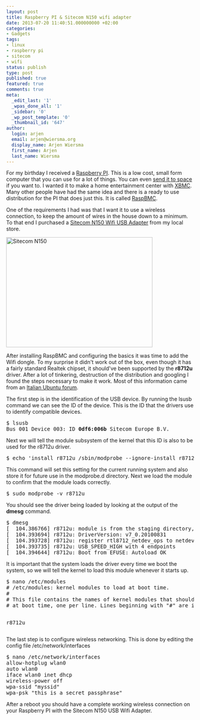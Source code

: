 ```yaml
---
layout: post
title: Raspberry PI & Sitecom N150 wifi adapter
date: 2013-07-20 11:40:51.000000000 +02:00
categories:
- Gadgets
tags:
- linux
- raspberry pi
- sitecom
- wifi
status: publish
type: post
published: true
featured: true
comments: true
meta:
  _edit_last: '1'
  _wpas_done_all: '1'
  _sidebar: '0'
  _wp_post_template: '0'
  _thumbnail_id: '647'
author:
  login: arjen
  email: arjen@wiersma.org
  display_name: Arjen Wiersma
  first_name: Arjen
  last_name: Wiersma
---
```

<p>For my birthday I received a <a href="http://www.raspberrypi.org">Raspberry PI</a>. This is a low cost, small form computer that you can use for a lot of things. You can even <a href="http://www.raspberrypi.org/archives/4390">send it to space</a> if you want to. I wanted it to make a home entertainment center with <a href="http://xbmc.org">XBMC</a>. Many other people have had the same idea and there is a ready to use distribution for the PI that does just this. It is called <a href="http://www.raspbmc.com">RaspBMC</a>.</p>
<p>One of the requirements I had was that I want it to use a wireless connection, to keep the amount of wires in the house down to a minimum. To that end I purchased a <a href="http://www.sitecom.com/en/wi-fi-usb-adapter-n150/wla-1100/p/1561">Sitecom N150 Wifi USB Adapter</a> from my local store.</p>
<p><img src="/assets/wla-1100-wi-fi-usb-adapter-n150.jpg" alt="Sitecom N150" width="393" height="295" class="aligncenter size-full wp-image-648" /></p>
<p>After installing RaspBMC and configuring the basics it was time to add the Wifi dongle. To my surprise it didn't work out of the box, even though it has a fairly standard Realtek chipset, it should've been supported by the <strong>r8712u</strong> driver. After a lot of tinkering, destruction of the distribution and googling I found the steps necessary to make it work. Most of this information came from an <a href="http://forum.ubuntu-it.org/viewtopic.php?p=4333693">Italian Ubuntu forum</a>.</p>
<p>The first step is in the identification of the USB device. By running the lsusb command we can see the ID of the device. This is the ID that the drivers use to identify compatible devices.</p>
<pre>$ lsusb
Bus 001 Device 003: ID <strong>0df6:006b</strong> Sitecom Europe B.V.</pre>
<p>Next we will tell the module subsystem of the kernel that this ID is also to be used for the r8712u driver.</p>
<pre>$ echo 'install r8712u /sbin/modprobe --ignore-install r8712u; /bin/echo "0df6 006b" > /sys/bus/usb/drivers/r8712u/new_id' | sudo tee /etc/modprobe.d/r8712u.conf</pre>
<p>This command will set this setting for the current running system and also store it for future use in the modprobe.d directory. Next we load the module to confirm that the module loads correctly.</p>
<pre>$ sudo modprobe -v r8712u</pre>
<p>You should see the driver being loaded by looking at the output of the <strong>dmesg</strong> command.</p>
<pre>$ dmesg
[  104.386766] r8712u: module is from the staging directory, the quality is unknown, you have been warned.
[  104.393694] r8712u: DriverVersion: v7_0.20100831
[  104.393728] r8712u: register rtl8712_netdev_ops to netdev_ops
[  104.393735] r8712u: USB_SPEED_HIGH with 4 endpoints
[  104.394644] r8712u: Boot from EFUSE: Autoload OK</pre>
<p>It is important that the system loads the driver every time we boot the system, so we will tell the kernel to load this module whenever it starts up.</p>
<pre>$ nano /etc/modules
# /etc/modules: kernel modules to load at boot time.
#
# This file contains the names of kernel modules that should be loaded
# at boot time, one per line. Lines beginning with "#" are ignored.

r8712u
</pre>
<p>The last step is to configure wireless networking. This is done by editing the config file /etc/network/interfaces</p>
<pre>$ nano /etc/network/interfaces
allow-hotplug wlan0
auto wlan0
iface wlan0 inet dhcp
wireless-power off
wpa-ssid "myssid"
wpa-psk "this is a secret passphrase"</pre>
<p>After a reboot you should have a complete working wireless connection on your Raspberry PI with the Sitecom N150 USB Wifi Adapter.</p>
